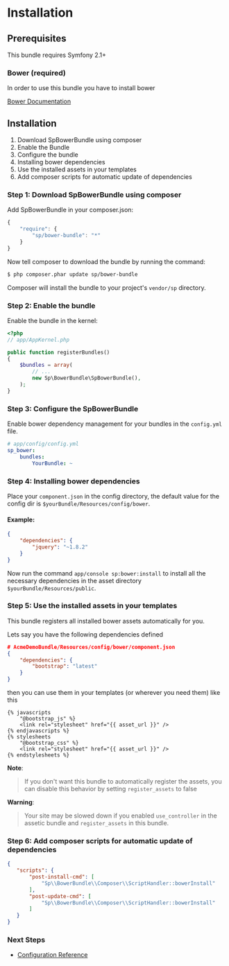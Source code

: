 Installation
============

Prerequisites
-------------

This bundle requires Symfony 2.1+

### Bower (required)

In order to use this bundle you have to install bower

[Bower Documentation](http://twitter.github.com/bower/)

Installation
------------

1. Download SpBowerBundle using composer
2. Enable the Bundle
3. Configure the bundle
4. Installing bower dependencies
5. Use the installed assets in your templates
6. Add composer scripts for automatic update of dependencies

### Step 1: Download SpBowerBundle using composer

Add SpBowerBundle in your composer.json:

```js
{
    "require": {
        "sp/bower-bundle": "*"
    }
}
```

Now tell composer to download the bundle by running the command:

``` bash
$ php composer.phar update sp/bower-bundle
```

Composer will install the bundle to your project's `vendor/sp` directory.

### Step 2: Enable the bundle

Enable the bundle in the kernel:

``` php
<?php
// app/AppKernel.php

public function registerBundles()
{
    $bundles = array(
        // ...
        new Sp\BowerBundle\SpBowerBundle(),
    );
}
```

### Step 3: Configure the SpBowerBundle

Enable bower dependency management for your bundles in the ```config.yml``` file.

```yml
# app/config/config.yml
sp_bower:
    bundles:
        YourBundle: ~
```

### Step 4: Installing bower dependencies

Place your ```component.json``` in the config directory, the default value for the config dir is ```$yourBundle/Resources/config/bower```.

#### Example:
```json
{
    "dependencies": {
        "jquery": "~1.8.2"
    }
}
```

Now run the command ```app/console sp:bower:install``` to install all the necessary
dependencies in the asset directory ```$yourBundle/Resources/public```.

### Step 5: Use the installed assets in your templates

This bundle registers all installed bower assets automatically for you.

Lets say you have the following dependencies defined

```json
# AcmeDemoBundle/Resources/config/bower/component.json
{
    "dependencies": {
        "bootstrap": "latest"
    }
}
```

then you can use them in your templates (or wherever you need them) like this

```twig
{% javascripts
    "@bootstrap_js" %}
    <link rel="stylesheet" href="{{ asset_url }}" />
{% endjavascripts %}
{% stylesheets
    "@bootstrap_css" %}
    <link rel="stylesheet" href="{{ asset_url }}" />
{% endstylesheets %}
```

**Note**:
> If you don't want this bundle to automatically register the assets, you can disable this behavior by setting
> ```register_assets``` to false

**Warning**:
> Your site may be slowed down if you enabled ```use_controller``` in the assetic bundle and
> ```register_assets``` in this bundle.

### Step 6: Add composer scripts for automatic update of dependencies

```json
{
   "scripts": {
       "post-install-cmd": [
           "Sp\\BowerBundle\\Composer\\ScriptHandler::bowerInstall"
       ],
       "post-update-cmd": [
           "Sp\\BowerBundle\\Composer\\ScriptHandler::bowerInstall"
       ]
   }
}
```

### Next Steps

- [Configuration Reference](configuration_reference.md)
